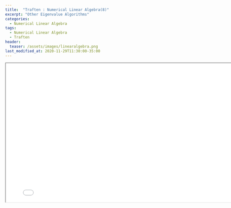 ```yaml
---
title:  "Traften : Numerical Linear Algebra(8)"
excerpt: "Other Eigenvalue Algorithms"
categories:
  - Numerical Linear Algebra
tags:
  - Numerical Linear Algebra
  - Traften
header:
  teaser: /assets/images/linearalgebra.png
last_modified_at: 2020-11-29T11:30:00-35:00
---
```


<iframe src = "/ViewerJS/#../assets/pdf/Lecture 30. Other Eigenvalue Algorithms.pdf" width='800' height='450' allowfullscreen webkitallowfullscreen></iframe>